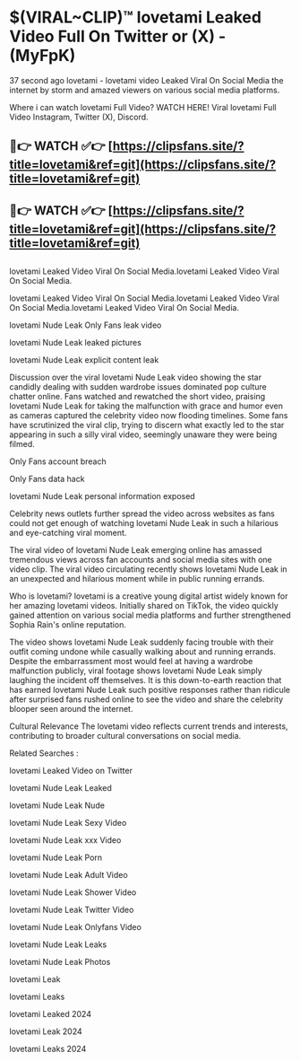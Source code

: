 # $(VIRAL~CLIP)™ lovetami Leaked Video Full On Twitter or (X) -(MyFpK)
37 second ago lovetami - lovetami video Leaked Viral On Social Media the internet by storm and amazed viewers on various social media platforms.

Where i can watch lovetami Full Video? WATCH HERE! Viral lovetami Full Video Instagram, Twitter (X), Discord.

## 🔴👉 WATCH ✅👉 [https://clipsfans.site/?title=lovetami&ref=git](https://clipsfans.site/?title=lovetami&ref=git)
## 🔴👉 WATCH ✅👉 [https://clipsfans.site/?title=lovetami&ref=git](https://clipsfans.site/?title=lovetami&ref=git)
##
lovetami Leaked Video Viral On Social Media.lovetami Leaked Video Viral On Social Media.

lovetami Leaked Video Viral On Social Media.lovetami Leaked Video Viral On Social Media.lovetami Leaked Video Viral On Social Media.

lovetami Nude Leak Only Fans leak video

lovetami Nude Leak leaked pictures

lovetami Nude Leak explicit content leak

Discussion over the viral lovetami Nude Leak video showing the star candidly dealing with sudden wardrobe issues dominated pop culture chatter online. Fans watched and rewatched the short video, praising lovetami Nude Leak for taking the malfunction with grace and humor even as cameras captured the celebrity video now flooding timelines. Some fans have scrutinized the viral clip, trying to discern what exactly led to the star appearing in such a silly viral video, seemingly unaware they were being filmed.


Only Fans account breach

Only Fans data hack

lovetami Nude Leak personal information exposed

Celebrity news outlets further spread the video across websites as fans could not get enough of watching lovetami Nude Leak in such a hilarious and eye-catching viral moment.


The viral video of lovetami Nude Leak emerging online has amassed tremendous views across fan accounts and social media sites with one video clip. The viral video circulating recently shows lovetami Nude Leak in an unexpected and hilarious moment while in public running errands.


Who is lovetami? lovetami is a creative young digital artist widely known for her amazing lovetami videos. Initially shared on TikTok, the video quickly gained attention on various social media platforms and further strengthened Sophia Rain's online reputation.

The video shows lovetami Nude Leak suddenly facing trouble with their outfit coming undone while casually walking about and running errands. Despite the embarrassment most would feel at having a wardrobe malfunction publicly, viral footage shows lovetami Nude Leak simply laughing the incident off themselves. It is this down-to-earth reaction that has earned lovetami Nude Leak such positive responses rather than ridicule after surprised fans rushed online to see the video and share the celebrity blooper seen around the internet.

Cultural Relevance The lovetami video reflects current trends and interests, contributing to broader cultural conversations on social media.

Related Searches :

lovetami Leaked Video on Twitter

lovetami Nude Leak Leaked

lovetami Nude Leak Nude

lovetami Nude Leak Sexy Video

lovetami Nude Leak xxx Video

lovetami Nude Leak Porn

lovetami Nude Leak Adult Video

lovetami Nude Leak Shower Video

lovetami Nude Leak Twitter Video

lovetami Nude Leak Onlyfans Video

lovetami Nude Leak Leaks

lovetami Nude Leak Photos

lovetami Leak

lovetami Leaks

lovetami Leaked 2024

lovetami Leak 2024

lovetami Leaks 2024
